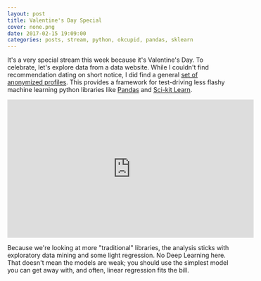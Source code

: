 ```yaml
---
layout: post
title: Valentine's Day Special
cover: none.png
date: 2017-02-15 19:09:00 
categories: posts, stream, python, okcupid, pandas, sklearn
---
```


It's a very special stream this week because it's Valentine's Day.  To celebrate, let's explore data from a data website.   While I couldn't find recommendation dating on short notice, I did find a general [set of anonymized profiles](https://github.com/rudeboybert/JSE_OkCupid).  This provides a framework for test-driving less flashy machine learning python libraries like [Pandas](http://pandas.pydata.org/) and [Sci-kit Learn](http://scikit-learn.org/stable/).

<iframe width="560" height="315" src="https://www.youtube.com/embed/x5UNTSwCMnc" frameborder="0"> </iframe>

Because we're looking at more "traditional" libraries, the analysis sticks with exploratory data mining and some light regression.  No Deep Learning here.  That doesn't mean the models are weak; you should use the simplest model you can get away with, and often, linear regression fits the bill.
